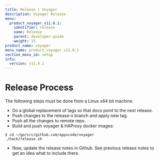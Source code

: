 ```yaml
---
title: Release | Voyager
description: Voyager Release
menu:
  product_voyager_v11.0.1:
    identifier: release
    name: Release
    parent: developer-guide
    weight: 15
product_name: voyager
menu_name: product_voyager_v11.0.1
section_menu_id: setup
info:
  version: v11.0.1
---
```


# Release Process

The following steps must be done from a Linux x64 bit machine.

- Do a global replacement of tags so that docs point to the next release.
- Push changes to the release-x branch and apply new tag.
- Push all the changes to remote repo.
- Build and push voyager & HAProxy docker images:

```console
$ cd ~/go/src/github.com/appscode/voyager
./hack/release.sh
```

- Now, update the release notes in Github. See previous release notes to get an idea what to include there.
